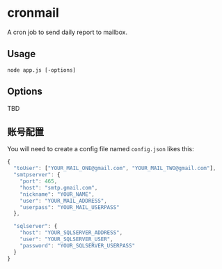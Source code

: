 # cronmail

A cron job to send daily report to mailbox.

## Usage

    node app.js [-options]
    
## Options

TBD

## 账号配置

You will need to create a config file named `config.json` likes this:
````javascript
{
  "toUser": ["YOUR_MAIL_ONE@gmail.com", "YOUR_MAIL_TWO@gmail.com"],
  "smtpserver": {
    "port": 465,
    "host": "smtp.gmail.com",
    "nickname": "YOUR_NAME",
    "user": "YOUR_MAIL_ADDRESS",
    "userpass": "YOUR_MAIL_USERPASS"
  },

  "sqlserver": {
    "host": "YOUR_SQLSERVER_ADDRESS",
    "user": "YOUR_SQLSERVER_USER",
    "password": "YOUR_SQLSERVER_USERPASS"
  }
}
````
